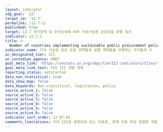 ```yaml
---
layout: indicator
sdg_goal: '12'
target_id: '12.7'
permalink: /12-7-1/
published: true
target: 12.7 국가정책 및 우선순위에 따라 지속가능한 공공조달 관행 촉진
indicator: 12.7.1
title: >-
  Number of countries implementing sustainable public procurement policies and action plans
indicator_name: 지속 가능한 공공 조달 정책들과 실행 계획들을 이행하는 국가들의 수
un_designated_tier: III
un_custodian_agency: UNEP
goal_meta_link: 'https://unstats.un.org/sdgs/tierIII-indicators/files/Tier3-12-07-01.pdf'
goal_meta_link_text: 티어 III 개발 계획
reporting_status: notstarted
data_non_statistical: true
data_show_map: false
data_keywords: Non-statistical, legislation, policy
source_active_1: false
source_active_2: false
source_active_3: false
source_active_4: false
source_active_5: false
source_active_6: false
indicator_sort_order: 12-07-01
comments_limitations: 티어 III로 분류되어 있는 지표로, 현재 지표 작성 방법론 개발중입니다.
---
```

